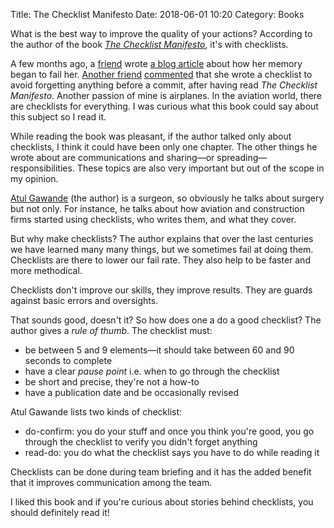 Title: The Checklist Manifesto
Date: 2018-06-01 10:20
Category: Books

What is the best way to improve the quality of your actions? According to the
author of the book [*The Checklist
Manifesto*](https://en.wikipedia.org/wiki/The_Checklist_Manifesto), it's with
checklists.

A few months ago, a [friend](https://instinctive.eu/) wrote [a blog
article](https://instinctive.eu/weblog/0AC-perte-de-memoire-II) about how her
memory began to fail her. [Another friend](https://blog.pasithee.fr/)
[commented](https://instinctive.eu/weblog/0AC-perte-de-memoire-II#VXBU66HpV1Ds) that
she wrote a checklist to avoid forgetting anything before a commit, after
having read *The Checklist Manifesto*.  Another passion of mine is airplanes.
In the aviation world, there are checklists for everything. I was curious
what this book could say about this subject so I read it.

While reading the book was pleasant, if the author talked only about checklists,
I think it could have been only one chapter. The other things he wrote about
are communications and sharing—or spreading—responsibilities. These topics are also
very important but out of the scope in my opinion.

[Atul Gawande](https://en.wikipedia.org/wiki/Atul_Gawande) (the author)
is a surgeon, so obviously he talks about surgery but not only. For instance,
he talks about how aviation and construction firms started using checklists, who
writes them, and what they cover.

But why make checklists? The author
explains that over the last centuries we have learned many many things, but we
sometimes fail at doing them.  Checklists are there to lower our fail rate.
They also help to be faster and more methodical.

Checklists don't improve our skills, they improve results. They are guards
against basic errors and oversights.

That sounds good, doesn't it? So how does one a do a good checklist? The author
gives a *rule of thumb*. The checklist must:

* be between 5 and 9 elements—it should take between 60 and 90 seconds to complete
* have a clear *pause point* i.e. when to go through the checklist
* be short and precise, they're not a how-to
* have a publication date and be occasionally revised

Atul Gawande lists two kinds of checklist:

* do-confirm: you do your stuff and once you think you're good, you go
through the checklist to verify you didn't forget anything
* read-do: you do what the checklist says you have to do while reading it

Checklists can be done during team briefing and it has the added benefit that it
improves communication among the team.

I liked this book and if you're curious about stories behind checklists, you
should definitely read it!
